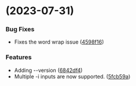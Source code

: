 # (2023-07-31)

### Bug Fixes

- Fixes the word wrap issue ([4598f16](https://github.com/radoshi/llm-code/commit/4598f16ff9852ea189797d01b8c8ba3279fcfaf0))

### Features

- Adding --version ([6842df4](https://github.com/radoshi/llm-code/commit/6842df4bfdd6c8913b64e37db01adfc5fe6b1c63))
- Multiple -i inputs are now supported. ([5fcb59a](https://github.com/radoshi/llm-code/commit/5fcb59ace06351e17c46cd531d6d2f3ee8608634))
